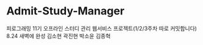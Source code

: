 # Admit-Study-Manager

피로그래밍 11기 오프라인 스터디 관리 웹서비스 프로젝트(1/2/3주차 따로 커밋합니다)
8.24 새벽에 완성 
김소현 곽진현 박소윤 김종혁
